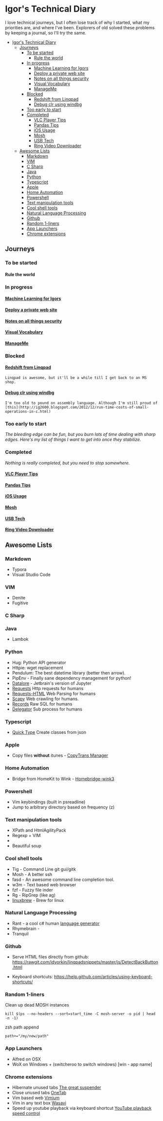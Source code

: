 # Igor's Technical Diary

I love technical journeys, but I often lose track of why I started, what my priorities are, and where I've been. Explorers of old solved these problems by keeping a journal, so I'll try the same.

<!-- TOC -->

- [Igor's Technical Diary](#igors-technical-diary)
    - [Journeys](#journeys)
        - [To be started](#to-be-started)
            - [Rule the world](#rule-the-world)
        - [In progress](#in-progress)
            - [Machine Learning for Igors](#machine-learning-for-igors)
            - [Deploy a private web site](#deploy-a-private-web-site)
            - [Notes on all things security](#notes-on-all-things-security)
            - [Visual Vocabulary](#visual-vocabulary)
            - [ManageMe](#manageme)
        - [Blocked](#blocked)
            - [Redshift from Linqpad](#redshift-from-linqpad)
            - [Debug clr using windbg](#debug-clr-using-windbg)
        - [Too early to start](#too-early-to-start)
        - [Completed](#completed)
            - [VLC Player Tips](#vlc-player-tips)
            - [Pandas Tips](#pandas-tips)
            - [iOS Usage](#ios-usage)
            - [Mosh](#mosh)
            - [USB Tech](#usb-tech)
            - [Ring Video Downloader](#ring-video-downloader)
    - [Awesome Lists](#awesome-lists)
        - [Markdown](#markdown)
        - [VIM](#vim)
        - [C Sharp](#c-sharp)
        - [Java](#java)
        - [Python](#python)
        - [Typescript](#typescript)
        - [Apple](#apple)
        - [Home Automation](#home-automation)
        - [Powershell](#powershell)
        - [Text manipulation tools](#text-manipulation-tools)
        - [Cool shell tools](#cool-shell-tools)
        - [Natural Language Processing](#natural-language-processing)
        - [Github](#github)
        - [Random 1-liners](#random-1-liners)
        - [App Launchers](#app-launchers)
        - [Chrome extensions](#chrome-extensions)

<!-- /TOC -->

## Journeys

### To be started

#### Rule the world

### In progress

#### [Machine Learning for Igors](notes/machine-learning.md)

#### [Deploy a private web site](notes/private_web_site.md)

#### [Notes on all things security](notes/better-security-design.md)

#### [Visual Vocabulary](notes/visual-vocabulary.md)

#### [ManageMe](https://github.com/idvorkin/manage-me)

### Blocked

#### [Redshift from Linqpad](notes/linqpad_from_redshift.md)

    Linqpad is awesome, but it'll be a while till I get back to an MS shop.

#### [Debug clr using windbg](notes/windbg.md)

    I'm too old to pound on assembly language. Although I'm still proud of [this](http://ig2600.blogspot.com/2012/12/run-time-costs-of-small-operations-in-c.html)

### Too early to start

_The bleeding edge can be fun, but you burn lots of time dealing with sharp edges. Here's my list of things I want to get into once they stabilize._

### Completed

_Nothing is really completed, but you need to stop somewhere._

#### [VLC Player Tips](notes/vlc_player.md)

#### [Pandas Tips](notes/pandas-tutorial.md)

#### [iOS Usage](notes/ios.md)

#### [Mosh](notes/mosh.md)

#### [USB Tech](notes/usbtech.md)

#### [Ring Video Downloader](notes/ring-video-download.md)

## Awesome Lists

### Markdown

-   Typora
-   Visual Studio Code

### VIM

-   Denite
-   Fugitive

### C Sharp

### Java

-   Lambok

### Python

-   Hug: Python API generator
-   Httpie: wget replacement
-   Pendulum: The best datetime library (better then arrow).
-   PipEnv - Finally sane dependency management for python!
-   [Datalore](https://datalore.io/) - Jetbrain's version of Jupyter
-   [Requests](http://docs.python-requests.org/en/master/) Http requests for humans
-   [Requests-HTML](https://github.com/kennethreitz/requests-html) Web Parsing for humans
-   [Scapy](https://scrapy.org/) Web crawling for humans.
-   [Records](https://github.com/kennethreitz/records) Raw SQL for humans
-   [Delegator](https://github.com/kennethreitz/delegator.py) Sub process for humans

### Typescript

-   [Quick Type](https://quicktype.io/?l=cs&r=json2csharp) Create classes from json

### Apple

-   Copy files **without** itunes - [CopyTrans Manager](https://www.copytrans.net/copytransmanager/)

### Home Automation

-   Bridge from HomeKit to Wink - [Homebridge-wink3](https://github.com/sibartlett/homebridge-wink3)

### Powershell

-   Vim keybindings (built in psreadline)
-   Jump to arbitrary directory based on frequency (z)

### Text manipulation tools

-   XPath and HtmlAgilityPack
-   Regexp + VIM
-
-   Beautiful soup

### Cool shell tools

-   Tig - Command Line git gui/gitk
-   Mosh - A better ssh
-   fasd - An awesome command line completion tool.
-   w3m - Text based web browser
-   fzf - Fuzzy file inder
-   Rg - RipGrep (like ag)
-   [linuxbrew](http://linuxbrew.sh/) - Brew for linux

### Natural Language Processing

-   Rant - a cool c# human [language generator](http://berkin.me/rant/)
-   Rhymebrain -
-   Tranquil

### Github

-   Serve HTML files directly from github: https://rawgit.com/idvorkin/linqpadsnippets/master/js/DetectBackButton.html

-   Keyboard shortcuts: https://help.github.com/articles/using-keyboard-shortcuts/

### Random 1-liners

Clean up dead MOSH instances

    kill $(ps --no-headers --sort=start_time -C mosh-server -o pid | head -n -1)

zsh path append

    path+="/my/new/path"

### App Launchers

-   Alfred on OSX
-   WoX on Windows + (switcheroo to switch windows) [win - app name]

### Chrome extensions

-   Hibernate unused tabs [The great suspender](https://chrome.google.com/webstore/detail/the-great-suspender/klbibkeccnjlkjkiokjodocebajanakg?hl=en)
-   Close unused tabs [OneTab](https://chrome.google.com/webstore/detail/onetab/chphlpgkkbolifaimnlloiipkdnihall?hl=en)
-   Vim based web [Vimium](https://chrome.google.com/webstore/detail/vimium/dbepggeogbaibhgnhhndojpepiihcmeb?hl=en)
-   Vim in any text box [Wasavi](https://chrome.google.com/webstore/detail/wasavi/dgogifpkoilgiofhhhodbodcfgomelhe)
-   Speed up youtube playback via keyboard shortcut [YouTube playback speed control](https://chrome.google.com/webstore/detail/youtube-playback-speed-co/hdannnflhlmdablckfkjpleikpphncik)
